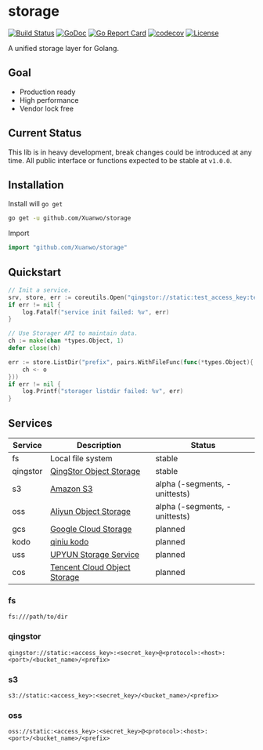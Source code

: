 # storage

[![Build Status](https://travis-ci.com/Xuanwo/storage.svg?branch=master)](https://travis-ci.com/Xuanwo/storage)
[![GoDoc](https://godoc.org/github.com/Xuanwo/storage?status.svg)](https://godoc.org/github.com/Xuanwo/storage)
[![Go Report Card](https://goreportcard.com/badge/github.com/Xuanwo/storage)](https://goreportcard.com/report/github.com/Xuanwo/storage)
[![codecov](https://codecov.io/gh/Xuanwo/storage/branch/master/graph/badge.svg)](https://codecov.io/gh/Xuanwo/storage)
[![License](https://img.shields.io/badge/license-apache%20v2-blue.svg)](https://github.com/Xuanwo/storage/blob/master/LICENSE)

A unified storage layer for Golang.

## Goal

- Production ready
- High performance
- Vendor lock free

## Current Status

This lib is in heavy development, break changes could be introduced at any time. All public interface or functions expected to be stable at `v1.0.0`.

## Installation

Install will `go get`

```bash
go get -u github.com/Xuanwo/storage
```

Import

```go
import "github.com/Xuanwo/storage"
```

## Quickstart


```go
// Init a service.
srv, store, err := coreutils.Open("qingstor://static:test_access_key:test_secret_key@https:qingstor.com:443/test_bucket_name")
if err != nil {
    log.Fatalf("service init failed: %v", err)
}

// Use Storager API to maintain data.
ch := make(chan *types.Object, 1)
defer close(ch)

err := store.ListDir("prefix", pairs.WithFileFunc(func(*types.Object){
    ch <- o
}))
if err != nil {
    log.Printf("storager listdir failed: %v", err)
}
```

## Services

| Service | Description | Status |
| ------- | ----------- | ------ |
| fs | Local file system | stable |
| qingstor | [QingStor Object Storage](https://www.qingcloud.com/products/qingstor/) | stable |
| s3 | [Amazon S3](https://aws.amazon.com/s3/) | alpha (-segments, -unittests) |
| oss | [Aliyun Object Storage](https://www.aliyun.com/product/oss) | alpha (-segments, -unittests) |
| gcs | [Google Cloud Storage](https://cloud.google.com/storage/) | planned |
| kodo | [qiniu kodo](https://www.qiniu.com/products/kodo) | planned |
| uss | [UPYUN Storage Service](https://www.upyun.com/products/file-storage) | planned |
| cos | [Tencent Cloud Object Storage](https://cloud.tencent.com/product/cos) | planned |

### fs

`fs:///path/to/dir`

### qingstor

`qingstor://static:<access_key>:<secret_key>@<protocol>:<host>:<port>/<bucket_name>/<prefix>`

### s3

`s3://static:<access_key>:<secret_key>/<bucket_name>/<prefix>`

### oss

`oss://static:<access_key>:<secret_key>@<protocol>:<host>:<port>/<bucket_name>/<prefix>`